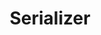 ---
layout: posts_by_category
categories: DRF-serializer
title: Serializer
permalink: /category/serializer
---